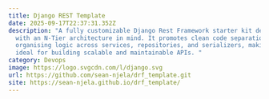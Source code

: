 ```yaml
---
title: Django REST Template
date: 2025-09-17T22:37:31.352Z
description: "A fully customizable Django Rest Framework starter kit designed
  with an N-Tier architecture in mind. It promotes clean code separation by
  organising logic across services, repositories, and serializers, making it
  ideal for building scalable and maintainable APIs. "
category: Devops
image: https://logo.svgcdn.com/l/django.svg
url: https://github.com/sean-njela/drf_template.git
site: https://sean-njela.github.io/drf_template/
---
```

